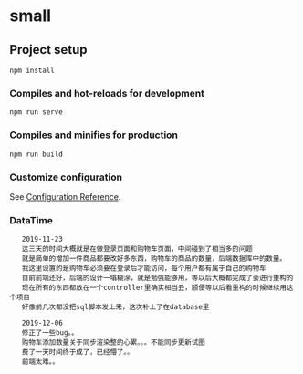 # small

## Project setup
```
npm install
```

### Compiles and hot-reloads for development
```
npm run serve
```

### Compiles and minifies for production
```
npm run build
```

### Customize configuration
See [Configuration Reference](https://cli.vuejs.org/config/).

###   DataTime
```
   2019-11-23
   这三天的时间大概就是在做登录页面和购物车页面，中间碰到了相当多的问题
   就是简单的增加一件商品都要改好多东西，购物车的商品的数量，后端数据库中的数量。
   我这里设置的是购物车必须要在登录后才能访问，每个用户都有属于自己的购物车
   目前前端还好，后端的设计一塌糊涂，就是勉强能够用，等以后大概都完成了会进行重构的
   现在所有的东西都放在一个controller里确实相当丑，顺便等以后看重构的时候继续用这个项目
   好像前几次都没把sql脚本发上来，这次补上了在database里
```

```
   2019-12-06
   修正了一些bug。。
   购物车添加数量关于同步渲染整的心累。。。不能同步更新试图
   费了一天时间终于成了，已经懵了。。
   前端太难。。
```

